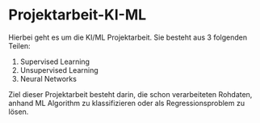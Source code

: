 # Projektarbeit-KI-ML

Hierbei geht es um die KI/ML Projektarbeit. Sie besteht aus 3 folgenden Teilen:

1. Supervised Learning
2. Unsupervised Learning
3. Neural Networks

Ziel dieser Projektarbeit besteht darin, die schon verarbeiteten Rohdaten, anhand ML Algorithm zu klassifizieren oder als Regressionsproblem zu lösen.

